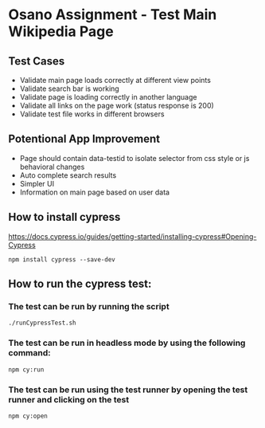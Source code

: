 # Osano Assignment - Test Main Wikipedia Page

## Test Cases

- Validate main page loads correctly at different view points 
- Validate search bar is working
- Validate page is loading correctly in another language
- Validate all links on the page work (status response is 200)
- Validate test file works in different browsers

## Potentional App Improvement

- Page should contain data-testid to isolate selector from css style or js behavioral changes
- Auto complete search results 
- Simpler UI
- Information on main page based on user data

## How to install cypress

https://docs.cypress.io/guides/getting-started/installing-cypress#Opening-Cypress
```
npm install cypress --save-dev
```

## How to run the cypress test: 

### The test can be run by running the script
```
./runCypressTest.sh
```
### The test can be run in headless mode by using the following command: 
```
npm cy:run
```
### The test can be run using the test runner by opening the test runner and clicking on the test
```
npm cy:open
```